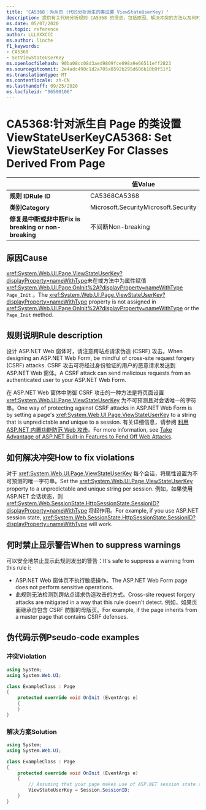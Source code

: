 ```yaml
---
title: 'CA5368：为从页 (代码分析派生的类设置 ViewStateUserKey) '
description: 提供有关代码分析规则 CA5368 的信息，包括原因、解决冲突的方法以及何时取消显示。
ms.date: 05/07/2020
ms.topic: reference
author: LLLXXXCCC
ms.author: linche
f1_keywords:
- CA5368
- SetViewStateUserKey
ms.openlocfilehash: 90ba08cc08d3aed9809fce098a9e66511eff2823
ms.sourcegitcommit: 2e4adc490c1d2a705a0592b295d606b10b9f51f1
ms.translationtype: MT
ms.contentlocale: zh-CN
ms.lasthandoff: 09/25/2020
ms.locfileid: "96590106"
---
```

# <a name="ca5368-set-viewstateuserkey-for-classes-derived-from-page"></a><span data-ttu-id="4c3b9-103">CA5368:针对派生自 Page 的类设置 ViewStateUserKey</span><span class="sxs-lookup"><span data-stu-id="4c3b9-103">CA5368: Set ViewStateUserKey For Classes Derived From Page</span></span>

| | <span data-ttu-id="4c3b9-104">值</span><span class="sxs-lookup"><span data-stu-id="4c3b9-104">Value</span></span> |
|-|-|
| <span data-ttu-id="4c3b9-105">**规则 ID**</span><span class="sxs-lookup"><span data-stu-id="4c3b9-105">**Rule ID**</span></span> |<span data-ttu-id="4c3b9-106">CA5368</span><span class="sxs-lookup"><span data-stu-id="4c3b9-106">CA5368</span></span>|
| <span data-ttu-id="4c3b9-107">**类别**</span><span class="sxs-lookup"><span data-stu-id="4c3b9-107">**Category**</span></span> |<span data-ttu-id="4c3b9-108">Microsoft.Security</span><span class="sxs-lookup"><span data-stu-id="4c3b9-108">Microsoft.Security</span></span>|
| <span data-ttu-id="4c3b9-109">**修复是中断或非中断**</span><span class="sxs-lookup"><span data-stu-id="4c3b9-109">**Fix is breaking or non-breaking**</span></span> |<span data-ttu-id="4c3b9-110">不间断</span><span class="sxs-lookup"><span data-stu-id="4c3b9-110">Non-breaking</span></span>|

## <a name="cause"></a><span data-ttu-id="4c3b9-111">原因</span><span class="sxs-lookup"><span data-stu-id="4c3b9-111">Cause</span></span>

<span data-ttu-id="4c3b9-112"><xref:System.Web.UI.Page.ViewStateUserKey?displayProperty=nameWithType>未在或方法中为属性赋值 <xref:System.Web.UI.Page.OnInit%2A?displayProperty=nameWithType> `Page_Init` 。</span><span class="sxs-lookup"><span data-stu-id="4c3b9-112">The <xref:System.Web.UI.Page.ViewStateUserKey?displayProperty=nameWithType> property is not assigned in <xref:System.Web.UI.Page.OnInit%2A?displayProperty=nameWithType> or the `Page_Init` method.</span></span>

## <a name="rule-description"></a><span data-ttu-id="4c3b9-113">规则说明</span><span class="sxs-lookup"><span data-stu-id="4c3b9-113">Rule description</span></span>

<span data-ttu-id="4c3b9-114">设计 ASP.NET Web 窗体时，请注意跨站点请求伪造 (CSRF) 攻击。</span><span class="sxs-lookup"><span data-stu-id="4c3b9-114">When designing an ASP.NET Web Form, be mindful of cross-site request forgery (CSRF) attacks.</span></span> <span data-ttu-id="4c3b9-115">CSRF 攻击可将经过身份验证的用户的恶意请求发送到 ASP.NET Web 窗体。</span><span class="sxs-lookup"><span data-stu-id="4c3b9-115">A CSRF attack can send malicious requests from an authenticated user to your ASP.NET Web Form.</span></span>

<span data-ttu-id="4c3b9-116">在 ASP.NET Web 窗体中防御 CSRF 攻击的一种方法是将页面设置 <xref:System.Web.UI.Page.ViewStateUserKey> 为不可预测且对会话唯一的字符串。</span><span class="sxs-lookup"><span data-stu-id="4c3b9-116">One way of protecting against CSRF attacks in ASP.NET Web Form is by setting a page's <xref:System.Web.UI.Page.ViewStateUserKey> to a string that is unpredictable and unique to a session.</span></span> <span data-ttu-id="4c3b9-117">有关详细信息，请参阅 [利用 ASP.NET 内置功能防范 Web 攻击](/previous-versions/dotnet/articles/ms972969(v=msdn.10)#viewstateuserkey)。</span><span class="sxs-lookup"><span data-stu-id="4c3b9-117">For more information, see [Take Advantage of ASP.NET Built-in Features to Fend Off Web Attacks](/previous-versions/dotnet/articles/ms972969(v=msdn.10)#viewstateuserkey).</span></span>

## <a name="how-to-fix-violations"></a><span data-ttu-id="4c3b9-118">如何解决冲突</span><span class="sxs-lookup"><span data-stu-id="4c3b9-118">How to fix violations</span></span>

<span data-ttu-id="4c3b9-119">对于 <xref:System.Web.UI.Page.ViewStateUserKey> 每个会话，将属性设置为不可预测的唯一字符串。</span><span class="sxs-lookup"><span data-stu-id="4c3b9-119">Set the <xref:System.Web.UI.Page.ViewStateUserKey> property to a unpredictable and unique string per session.</span></span> <span data-ttu-id="4c3b9-120">例如，如果使用 ASP.NET 会话状态，则 <xref:System.Web.SessionState.HttpSessionState.SessionID?displayProperty=nameWithType> 将起作用。</span><span class="sxs-lookup"><span data-stu-id="4c3b9-120">For example, if you use ASP.NET session state, <xref:System.Web.SessionState.HttpSessionState.SessionID?displayProperty=nameWithType> will work.</span></span>

## <a name="when-to-suppress-warnings"></a><span data-ttu-id="4c3b9-121">何时禁止显示警告</span><span class="sxs-lookup"><span data-stu-id="4c3b9-121">When to suppress warnings</span></span>

<span data-ttu-id="4c3b9-122">可以安全地禁止显示此规则发出的警告：</span><span class="sxs-lookup"><span data-stu-id="4c3b9-122">It's safe to suppress a warning from this rule i:</span></span>

- <span data-ttu-id="4c3b9-123">ASP.NET Web 窗体页不执行敏感操作。</span><span class="sxs-lookup"><span data-stu-id="4c3b9-123">The ASP.NET Web Form page does not perform sensitive operations.</span></span>
- <span data-ttu-id="4c3b9-124">此规则无法检测到跨站点请求伪造攻击的方式。</span><span class="sxs-lookup"><span data-stu-id="4c3b9-124">Cross-site request forgery attacks are mitigated in a way that this rule doesn't detect.</span></span> <span data-ttu-id="4c3b9-125">例如，如果页面继承自包含 CSRF 防御的母版页。</span><span class="sxs-lookup"><span data-stu-id="4c3b9-125">For example, if the page inherits from a master page that contains CSRF defenses.</span></span>

## <a name="pseudo-code-examples"></a><span data-ttu-id="4c3b9-126">伪代码示例</span><span class="sxs-lookup"><span data-stu-id="4c3b9-126">Pseudo-code examples</span></span>

### <a name="violation"></a><span data-ttu-id="4c3b9-127">冲突</span><span class="sxs-lookup"><span data-stu-id="4c3b9-127">Violation</span></span>

```csharp
using System;
using System.Web.UI;

class ExampleClass : Page
{
    protected override void OnInit (EventArgs e)
    {
    }
}
```

### <a name="solution"></a><span data-ttu-id="4c3b9-128">解决方案</span><span class="sxs-lookup"><span data-stu-id="4c3b9-128">Solution</span></span>

```csharp
using System;
using System.Web.UI;

class ExampleClass : Page
{
    protected override void OnInit (EventArgs e)
    {
        // Assuming that your page makes use of ASP.NET session state and the SessionID is stable.
        ViewStateUserKey = Session.SessionID;
    }
}
```
